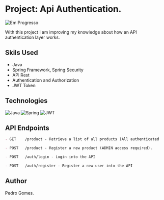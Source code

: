 # Project: Api Authentication.

![Em Progresso](https://img.shields.io/badge/STATUS-Done-green)

With this project I am improving my knowledge about how an API authentication layer works.

## Skils Used
- Java
- Spring Framework, Spring Security
- API Rest
- Authentication and Authorization
- JWT Token

## Technologies
![Java](https://img.shields.io/badge/java-%23ED8B00.svg?style=for-the-badge&logo=openjdk&logoColor=white)
![Spring](https://img.shields.io/badge/spring-%236DB33F.svg?style=for-the-badge&logo=spring&logoColor=white)
![JWT](https://img.shields.io/badge/JWT-black?style=for-the-badge&logo=JSON%20web%20tokens)

## API Endpoints

```markdown
- GET    /product - Retrieve a list of all products (All authenticated users)

- POST   /product - Register a new product (ADMIN access required).

- POST   /auth/login - Login into the API

- POST   /auth/register - Register a new user into the API
```

## Author

Pedro Gomes.

<!--
**Pedro-LSG/Pedro-LSG** is a ✨ _special_ ✨ repository because its `README.md` (this file) appears on your GitHub profile.

Here are some ideas to get you started:

- 🔭 I’m currently working on ...
- 🌱 I’m currently learning ...
- 👯 I’m looking to collaborate on ...
- 🤔 I’m looking for help with ...
- 💬 Ask me about ...
- 📫 How to reach me: ...
- 😄 Pronouns: ...
- ⚡ Fun fact: ...
-->
